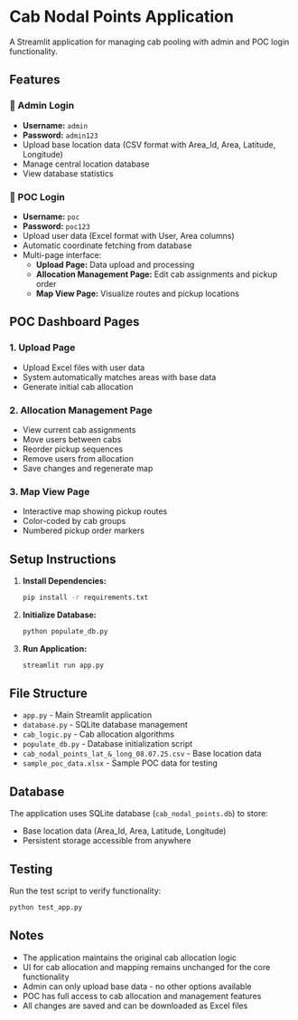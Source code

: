 # Cab Nodal Points Application

A Streamlit application for managing cab pooling with admin and POC login functionality.

## Features

### 🔧 Admin Login
- **Username:** `admin`
- **Password:** `admin123`
- Upload base location data (CSV format with Area_Id, Area, Latitude, Longitude)
- Manage central location database
- View database statistics

### 👤 POC Login
- **Username:** `poc`
- **Password:** `poc123`
- Upload user data (Excel format with User, Area columns)
- Automatic coordinate fetching from database
- Multi-page interface:
  - **Upload Page:** Data upload and processing
  - **Allocation Management Page:** Edit cab assignments and pickup order
  - **Map View Page:** Visualize routes and pickup locations

## POC Dashboard Pages

### 1. Upload Page
- Upload Excel files with user data
- System automatically matches areas with base data
- Generate initial cab allocation

### 2. Allocation Management Page
- View current cab assignments
- Move users between cabs
- Reorder pickup sequences
- Remove users from allocation
- Save changes and regenerate map

### 3. Map View Page
- Interactive map showing pickup routes
- Color-coded by cab groups
- Numbered pickup order markers

## Setup Instructions

1. **Install Dependencies:**
   ```bash
   pip install -r requirements.txt
   ```

2. **Initialize Database:**
   ```bash
   python populate_db.py
   ```

3. **Run Application:**
   ```bash
   streamlit run app.py
   ```

## File Structure

- `app.py` - Main Streamlit application
- `database.py` - SQLite database management
- `cab_logic.py` - Cab allocation algorithms
- `populate_db.py` - Database initialization script
- `cab_nodal_points_lat_&_long_08.07.25.csv` - Base location data
- `sample_poc_data.xlsx` - Sample POC data for testing

## Database

The application uses SQLite database (`cab_nodal_points.db`) to store:
- Base location data (Area_Id, Area, Latitude, Longitude)
- Persistent storage accessible from anywhere

## Testing

Run the test script to verify functionality:
```bash
python test_app.py
```

## Notes

- The application maintains the original cab allocation logic
- UI for cab allocation and mapping remains unchanged for the core functionality
- Admin can only upload base data - no other options available
- POC has full access to cab allocation and management features
- All changes are saved and can be downloaded as Excel files
